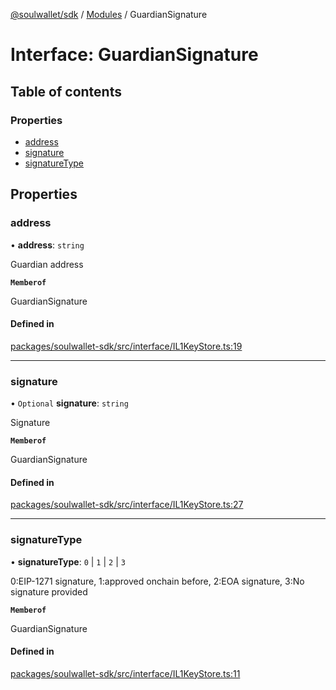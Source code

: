 [@soulwallet/sdk](../README.md) / [Modules](../modules.md) / GuardianSignature

# Interface: GuardianSignature

## Table of contents

### Properties

- [address](GuardianSignature.md#address)
- [signature](GuardianSignature.md#signature)
- [signatureType](GuardianSignature.md#signaturetype)

## Properties

### address

• **address**: `string`

Guardian address

**`Memberof`**

GuardianSignature

#### Defined in

[packages/soulwallet-sdk/src/interface/IL1KeyStore.ts:19](https://github.com/SoulWallet/soulwalletlib/blob/ba276ce/packages/soulwallet-sdk/src/interface/IL1KeyStore.ts#L19)

___

### signature

• `Optional` **signature**: `string`

Signature

**`Memberof`**

GuardianSignature

#### Defined in

[packages/soulwallet-sdk/src/interface/IL1KeyStore.ts:27](https://github.com/SoulWallet/soulwalletlib/blob/ba276ce/packages/soulwallet-sdk/src/interface/IL1KeyStore.ts#L27)

___

### signatureType

• **signatureType**: ``0`` \| ``1`` \| ``2`` \| ``3``

0:EIP-1271 signature, 1:approved onchain before, 2:EOA signature, 3:No signature provided

**`Memberof`**

GuardianSignature

#### Defined in

[packages/soulwallet-sdk/src/interface/IL1KeyStore.ts:11](https://github.com/SoulWallet/soulwalletlib/blob/ba276ce/packages/soulwallet-sdk/src/interface/IL1KeyStore.ts#L11)
